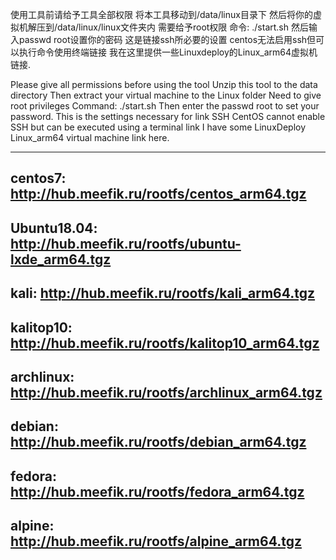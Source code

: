使用工具前请给予工具全部权限
将本工具移动到/data/linux目录下
然后将你的虚拟机解压到/data/linux/linux文件夹内
需要给予root权限
命令: ./start.sh
然后输入passwd root设置你的密码
这是链接ssh所必要的设置
centos无法启用ssh但可以执行命令使用终端链接
我在这里提供一些Linuxdeploy的Linux_arm64虚拟机链接.

Please give all permissions before using the tool
Unzip this tool to the data directory
Then extract your virtual machine to the Linux folder
Need to give root privileges
Command: ./start.sh
Then enter the passwd root to set your password.
This is the settings necessary for link SSH
CentOS cannot enable SSH but can be executed using a terminal link
I have some LinuxDeploy Linux_arm64 virtual machine link here.

------------------------------------------------------------------------
centos7:
http://hub.meefik.ru/rootfs/centos_arm64.tgz
------------------------------------------------------------------------
Ubuntu18.04:
http://hub.meefik.ru/rootfs/ubuntu-lxde_arm64.tgz
------------------------------------------------------------------------
kali:
http://hub.meefik.ru/rootfs/kali_arm64.tgz
------------------------------------------------------------------------
kalitop10:
http://hub.meefik.ru/rootfs/kalitop10_arm64.tgz
------------------------------------------------------------------------
archlinux:
http://hub.meefik.ru/rootfs/archlinux_arm64.tgz
------------------------------------------------------------------------
debian:
http://hub.meefik.ru/rootfs/debian_arm64.tgz
------------------------------------------------------------------------
fedora:
http://hub.meefik.ru/rootfs/fedora_arm64.tgz
------------------------------------------------------------------------
alpine:
http://hub.meefik.ru/rootfs/alpine_arm64.tgz
------------------------------------------------------------------------